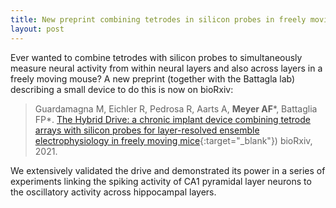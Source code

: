 ```yaml
---
title: New preprint combining tetrodes in silicon probes in freely moving mice
layout: post
---
```


Ever wanted to combine tetrodes with silicon probes to simultaneously measure 
neural activity from within neural layers and also across layers in a freely 
moving mouse?  A new preprint (together with the Battagla lab) describing 
a small device to do this is now on bioRxiv:
> Guardamagna M, Eichler R, Pedrosa R, Aarts A, **Meyer AF**\*, Battaglia FP\*. [The Hybrid Drive: a chronic implant device combining tetrode arrays with silicon probes for layer-resolved ensemble electrophysiology in freely moving mice](https://www.biorxiv.org/content/10.1101/2021.08.20.457090v1){:target="_blank"})
bioRxiv, 2021.

We extensively validated the drive and demonstrated its power in a series of 
experiments linking the spiking activity of CA1 pyramidal layer neurons to the 
oscillatory activity across hippocampal layers.


